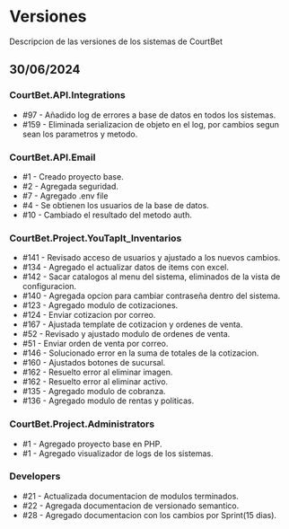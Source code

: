 # Versiones

Descripcion de las versiones de los sistemas de CourtBet

## 30/06/2024

### CourtBet.API.Integrations

- #97 - Añadido log de errores a base de datos en todos los sistemas.
- #159 - Eliminada serializacion de objeto en el log, por cambios segun sean los parametros y metodo.

### CourtBet.API.Email

- #1 - Creado proyecto base.
- #2 - Agregada seguridad.
- #7 - Agregado .env file
- #4 - Se obtienen los usuarios de la base de datos.
- #10 - Cambiado el resultado del metodo auth.

### CourtBet.Project.YouTapIt_Inventarios

- #141 - Revisado acceso de usuarios y ajustado a los nuevos cambios.
- #134 - Agregado el actualizar datos de items con excel.
- #142 - Sacar catalogos al menu del sistema, eliminados de la vista de configuracion.
- #140 - Agregada opcion para cambiar contraseña dentro del sistema.
- #123 - Agregado modulo de cotizaciones.
- #124 - Enviar cotizacion por correo.
- #167 - Ajustada template de cotizacion y ordenes de venta.
- #52 - Revisado y ajustado modulo de ordenes de venta.
- #51 - Enviar orden de venta por correo.
- #146 - Solucionado error en la suma de totales de la cotizacion.
- #160 - Ajustados botones de sucursal.
- #162 - Resuelto error al eliminar imagen.
- #162 - Resuelto error al eliminar activo.
- #135 - Agregado modulo de cobranza.
- #136 - Agregado modulo de rentas y politicas.

### CourtBet.Project.Administrators

- #1 - Agregado proyecto base en PHP.
- #1 - Agregado visualizador de logs de los sistemas.

### Developers

- #21 - Actualizada documentacion de modulos terminados.
- #22 - Agregada documentacion de versionado semantico.
- #28 - Agregado documentacion con los cambios por Sprint(15 dias).
